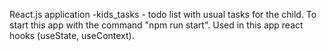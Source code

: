 React.js application -kids_tasks - todo list with usual tasks for the child.
To start this app with the command "npm run start".
Used in this app  react hooks (useState, useContext).
